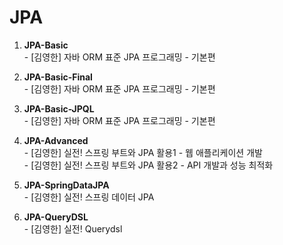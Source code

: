# JPA


1. <b>JPA-Basic</b>      
\- [김영한] 자바 ORM 표준 JPA 프로그래밍 - 기본편   

2. <b>JPA-Basic-Final</b>   
\- [김영한] 자바 ORM 표준 JPA 프로그래밍 - 기본편   

3. <b>JPA-Basic-JPQL</b>   
\- [김영한] 자바 ORM 표준 JPA 프로그래밍 - 기본편   

4. <b>JPA-Advanced</b>   
\- [김영한] 실전! 스프링 부트와 JPA 활용1 - 웹 애플리케이션 개발   
\- [김영한] 실전! 스프링 부트와 JPA 활용2 - API 개발과 성능 최적화   

5. <b>JPA-SpringDataJPA</b>   
\- [김영한] 실전! 스프링 데이터 JPA   

6. <b>JPA-QueryDSL</b>   
\- [김영한] 실전! Querydsl   
